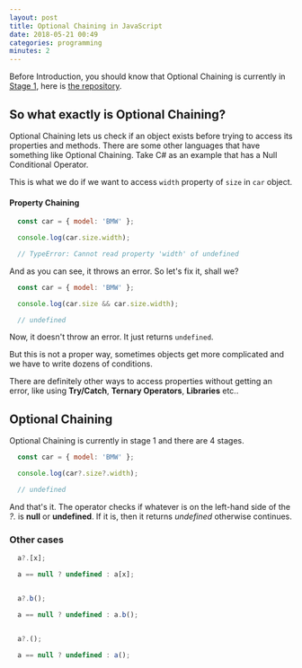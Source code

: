 ```yaml
---
layout: post
title: Optional Chaining in JavaScript
date: 2018-05-21 00:49
categories: programming
minutes: 2
---
```


Before Introduction, you should know that Optional Chaining is currently in
[Stage 1](https://tc39.github.io/process-document/), here is
[the repository](https://github.com/tc39/proposal-optional-chaining).

## So what exactly is Optional Chaining?

Optional Chaining lets us check if an object exists before trying to
access its properties and methods. There are some other languages that have
something like Optional Chaining. Take C# as an example that has a
Null Conditional Operator.

This is what we do if we want to access `width` property of `size` in `car`
object.

#### Property Chaining

```javascript
  const car = { model: 'BMW' };

  console.log(car.size.width);

  // TypeError: Cannot read property 'width' of undefined
```
And as you can see, it throws an error. So let's fix it, shall we?

```javascript
  const car = { model: 'BMW' };

  console.log(car.size && car.size.width);

  // undefined
```
Now, it doesn't throw an error. It just returns `undefined`.

But this is not a proper way, sometimes objects get more complicated and we have
to write dozens of conditions.

There are definitely other ways to access properties without getting an
error, like using **Try/Catch**, **Ternary Operators**, **Libraries** etc..

## Optional Chaining

Optional Chaining is currently in stage 1 and there are 4 stages.

```javascript
  const car = { model: 'BMW' };

  console.log(car?.size?.width);

  // undefined
```
And that's it. The operator checks if whatever is on the left-hand side of
the *?.* is **null** or **undefined**. If it is, then it returns *undefined*
otherwise continues.

### Other cases

```javascript
  a?.[x];

  a == null ? undefined : a[x];


  a?.b();

  a == null ? undefined : a.b();


  a?.();

  a == null ? undefined : a();
```

